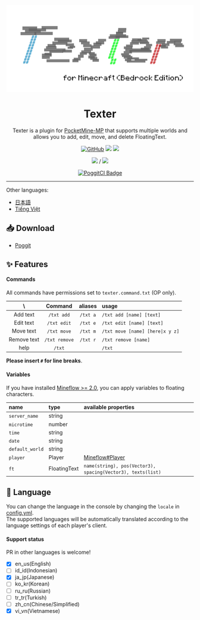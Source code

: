 <div align="center">

<img src="/assets/Texter.png" width="600px">

<h1>Texter</h1>

Texter is a plugin for [PocketMine-MP](https://github.com/pmmp/PocketMine-MP) that supports multiple worlds and allows you to add, edit, move, and delete FloatingText.

[![GitHub](https://img.shields.io/github/license/fuyutsuki/Texter?style=flat-square)](https://github.com/fuyutsuki/Texter/blob/master/LICENSE)
[![](https://poggit.pmmp.io/shield.state/Texter&style=flat-square)](https://poggit.pmmp.io/p/Texter)
[![](https://poggit.pmmp.io/shield.api/Texter&style=flat-square)](https://poggit.pmmp.io/p/Texter)

[![](https://poggit.pmmp.io/shield.dl/Texter&style=flat-square)](https://poggit.pmmp.io/p/Texter) / [![](https://poggit.pmmp.io/shield.dl.total/Texter&style=flat-square)](https://poggit.pmmp.io/p/Texter)

[![PoggitCI Badge](https://poggit.pmmp.io/ci.badge/fuyutsuki/Texter/Texter)](https://poggit.pmmp.io/ci/fuyutsuki/Texter/Texter)

</div>

***

<!--
**This branch is under development. It may contain many bugs.**
-->

Other languages:
- [日本語](/.github/readme/ja_jp.md)
- [Tiếng Việt](/.github/readme/vi_vn.md)


:inbox_tray: Download
-----------------------------------------

* [Poggit](https://poggit.pmmp.io/p/Texter)


:sparkles: Features
-----------------------------------------

#### Commands

All commands have permissions set to `texter.command.txt` (OP only).

| \ |Command|aliases|usage|
|:--:|:--:|:--:|:--|
|Add text|`/txt add`|`/txt a`|`/txt add [name] [text]`|
|Edit text|`/txt edit`|`/txt e`|`/txt edit [name] [text]`|
|Move text|`/txt move`|`/txt m`|`/txt move [name] [here\|x y z]`|
|Remove text|`/txt remove`|`/txt r`|`/txt remove [name]`|
|help|`/txt`||`/txt`|

**Please insert `#` for line breaks**.

#### Variables

If you have installed [Mineflow >= 2.0](https://poggit.pmmp.io/p/Mineflow), you can apply variables to floating characters.

|name|type|available properties|
|:----|:-|:----------------|
|`server_name`|string||
|`microtime`|number||
|`time`|string||
|`date`|string||
|`default_world`|string||
|`player`|Player|[Mineflow#Player](https://github.com/aieuo/Mineflow#player)|
|`ft`|FloatingText|`name(string), pos(Vector3), spacing(Vector3), texts(list)`|


:symbols: Language
-----------------------------------------

You can change the language in the console by changing the `locale` in [config.yml](/resources/config.yml).  
The supported languages will be automatically translated according to the language settings of each player's client.

#### Support status

PR in other languages is welcome!

- [x] en_us(English)
- [ ] id_id(Indonesian)
- [x] ja_jp(Japanese)
- [ ] ko_kr(Korean)
- [ ] ru_ru(Russian)
- [ ] tr_tr(Turkish)
- [ ] zh_cn(Chinese/Simplified)
- [x] vi_vn(Vietnamese)